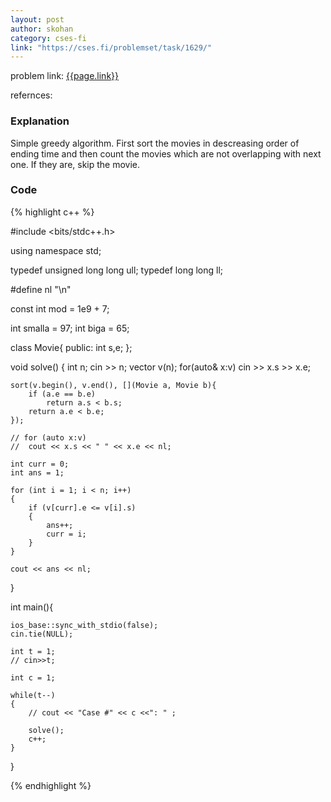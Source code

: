 ```yaml
---
layout: post
author: skohan
category: cses-fi
link: "https://cses.fi/problemset/task/1629/"
---
```


problem link: [{{page.link}}]({{page.link}})

refernces: 


### Explanation
Simple greedy algorithm. First sort the movies in descreasing order of ending time and then count the movies which are not overlapping with next one. If they are, skip the movie.

### Code


{% highlight c++ %}


#include <bits/stdc++.h>
 
using namespace std;
 
typedef unsigned long long ull;
typedef long long ll;

#define nl "\n"

const int mod = 1e9 + 7;

int smalla = 97;
int biga = 65;

class Movie{
public:
	int s,e;
};

void solve()
{
	int n;
	cin >> n;
	vector<Movie> v(n);
	for(auto& x:v)
		cin >> x.s >> x.e;

	sort(v.begin(), v.end(), [](Movie a, Movie b){
		if (a.e == b.e)
			return a.s < b.s;
		return a.e < b.e;
	});

	// for (auto x:v)
	// 	cout << x.s << " " << x.e << nl;

	int curr = 0;
	int ans = 1;

	for (int i = 1; i < n; i++)
	{
		if (v[curr].e <= v[i].s)
		{
			ans++;
			curr = i;
		}
	}

	cout << ans << nl;
}
   
int main(){
 
    ios_base::sync_with_stdio(false);
    cin.tie(NULL);

    int t = 1;
    // cin>>t;

    int c = 1;

    while(t--)
    {
        // cout << "Case #" << c <<": " ;

        solve();
        c++;
    }
}


{% endhighlight %}


